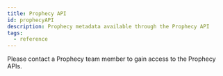 ```yaml
---
title: Prophecy API
id: prophecyAPI
description: Prophecy metadata available through the Prophecy API
tags:
  - reference
---
```


Please contact a Prophecy team member to gain access to the Prophecy APIs.
